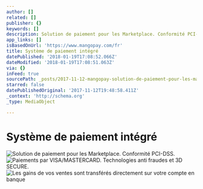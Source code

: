 ```yaml
---
author: []
related: []
publisher: {}
keywords: []
description: Solution de paiement pour les Marketplace. Conformité PCI-DSS.
app_links: []
isBasedOnUrl: 'https://www.mangopay.com/fr'
title: Système de paiement intégré
datePublished: '2018-01-19T17:08:52.066Z'
dateModified: '2018-01-19T17:08:51.063Z'
via: {}
inFeed: true
sourcePath: _posts/2017-11-12-mangopay-solution-de-paiement-pour-les-marketplaces-acce.md
starred: false
datePublishedOriginal: '2017-11-12T19:48:58.411Z'
_context: 'http://schema.org'
_type: MediaObject

---
```

# **Système de paiement intégré**
![Solution de paiement pour les Marketplace. Conformité PCI-DSS.](https://the-grid-user-content.s3-us-west-2.amazonaws.com/5fc19573-d724-41ba-9f0a-bb64619c5a24.png)
![Paiements par VISA/MASTERCARD. Technologies anti fraudes et 3D SECURE.](https://the-grid-user-content.s3-us-west-2.amazonaws.com/a663e3c0-1b4f-4b44-b245-09bf3f41b409.png)
![Les gains de vos ventes sont transférés directement sur votre compte en banque](https://the-grid-user-content.s3-us-west-2.amazonaws.com/47a1ae90-0335-4116-a0da-44c67bf58999.png)